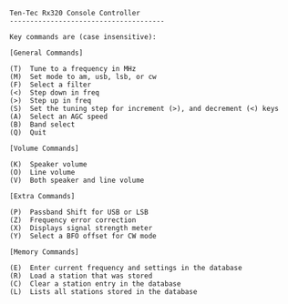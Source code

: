     Ten-Tec Rx320 Console Controller
    --------------------------------------

    Key commands are (case insensitive):
    
    [General Commands]
    
    (T)  Tune to a frequency in MHz
    (M)  Set mode to am, usb, lsb, or cw
    (F)  Select a filter
    (<)  Step down in freq
    (>)  Step up in freq
    (S)  Set the tuning step for increment (>), and decrement (<) keys
    (A)  Select an AGC speed
    (B)  Band select 
    (Q)  Quit
    
    [Volume Commands]
    
    (K)  Speaker volume
    (O)  Line volume
    (V)  Both speaker and line volume
    
    [Extra Commands]
    
    (P)  Passband Shift for USB or LSB
    (Z)  Frequency error correction
    (X)  Displays signal strength meter
    (Y)  Select a BFO offset for CW mode
    
    [Memory Commands]
    
    (E)  Enter current frequency and settings in the database
    (R)  Load a station that was stored
    (C)  Clear a station entry in the database
    (L)  Lists all stations stored in the database       
